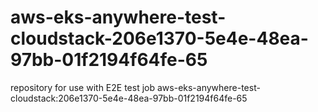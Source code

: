 # aws-eks-anywhere-test-cloudstack-206e1370-5e4e-48ea-97bb-01f2194f64fe-65
repository for use with E2E test job aws-eks-anywhere-test-cloudstack:206e1370-5e4e-48ea-97bb-01f2194f64fe-65
